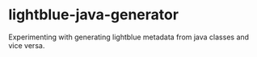 # lightblue-java-generator
Experimenting with generating lightblue metadata from java classes and vice versa.
